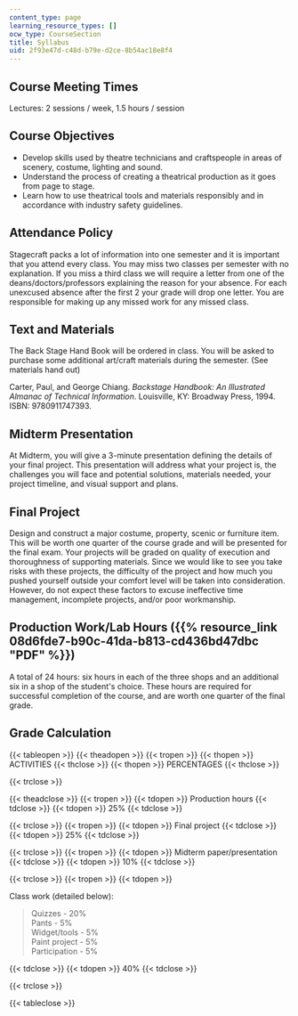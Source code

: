 ```yaml
---
content_type: page
learning_resource_types: []
ocw_type: CourseSection
title: Syllabus
uid: 2f93e47d-c48d-b79e-d2ce-8b54ac18e8f4
---
```


Course Meeting Times
--------------------

Lectures: 2 sessions / week, 1.5 hours / session

Course Objectives
-----------------

*   Develop skills used by theatre technicians and craftspeople in areas of scenery, costume, lighting and sound.
*   Understand the process of creating a theatrical production as it goes from page to stage.
*   Learn how to use theatrical tools and materials responsibly and in accordance with industry safety guidelines.

Attendance Policy
-----------------

Stagecraft packs a lot of information into one semester and it is important that you attend every class. You may miss two classes per semester with no explanation. If you miss a third class we will require a letter from one of the deans/doctors/professors explaining the reason for your absence. For each unexcused absence after the first 2 your grade will drop one letter. You are responsible for making up any missed work for any missed class.

Text and Materials
------------------

The Back Stage Hand Book will be ordered in class. You will be asked to purchase some additional art/craft materials during the semester. (See materials hand out)

Carter, Paul, and George Chiang. _Backstage Handbook: An Illustrated Almanac of Technical Information_. Louisville, KY: Broadway Press, 1994. ISBN: 9780911747393.

Midterm Presentation
--------------------

At Midterm, you will give a 3-minute presentation defining the details of your final project. This presentation will address what your project is, the challenges you will face and potential solutions, materials needed, your project timeline, and visual support and plans.

Final Project
-------------

Design and construct a major costume, property, scenic or furniture item. This will be worth one quarter of the course grade and will be presented for the final exam. Your projects will be graded on quality of execution and thoroughness of supporting materials. Since we would like to see you take risks with these projects, the difficulty of the project and how much you pushed yourself outside your comfort level will be taken into consideration. However, do not expect these factors to excuse ineffective time management, incomplete projects, and/or poor workmanship.

Production Work/Lab Hours ({{% resource_link 08d6fde7-b90c-41da-b813-cd436bd47dbc "PDF" %}})
---------------------------------------------------------------------------------------

A total of 24 hours: six hours in each of the three shops and an additional six in a shop of the student's choice. These hours are required for successful completion of the course, and are worth one quarter of the final grade.

Grade Calculation
-----------------

{{< tableopen >}}
{{< theadopen >}}
{{< tropen >}}
{{< thopen >}}
ACTIVITIES
{{< thclose >}}
{{< thopen >}}
PERCENTAGES
{{< thclose >}}

{{< trclose >}}

{{< theadclose >}}
{{< tropen >}}
{{< tdopen >}}
Production hours
{{< tdclose >}}
{{< tdopen >}}
25%
{{< tdclose >}}

{{< trclose >}}
{{< tropen >}}
{{< tdopen >}}
Final project
{{< tdclose >}}
{{< tdopen >}}
25%
{{< tdclose >}}

{{< trclose >}}
{{< tropen >}}
{{< tdopen >}}
Midterm paper/presentation
{{< tdclose >}}
{{< tdopen >}}
10%
{{< tdclose >}}

{{< trclose >}}
{{< tropen >}}
{{< tdopen >}}


Class work (detailed below):

> Quizzes - 20%  
> Pants - 5%  
> Widget/tools - 5%  
> Paint project - 5%  
> Participation - 5%


{{< tdclose >}}
{{< tdopen >}}
40%
{{< tdclose >}}

{{< trclose >}}

{{< tableclose >}}